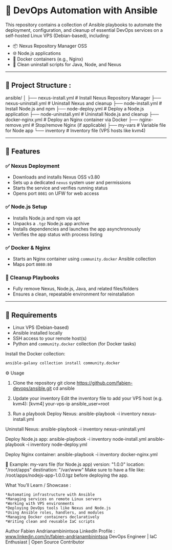 # 🔧 DevOps Automation with Ansible

This repository contains a collection of Ansible playbooks to automate the deployment, configuration, and cleanup of essential DevOps services on a self-hosted Linux VPS (Debian-based), including:

- 📦 Nexus Repository Manager OSS
- 🌐 Node.js applications
- 🐳 Docker containers (e.g., Nginx)
- 🧹 Clean uninstall scripts for Java, Node, and Nexus

---

## 📁 Project Structure :
ansible/
│
├── nexus-install.yml # Install Nexus Repository Manager
├── nexus-uninstall.yml # Uninstall Nexus and cleanup
├── node-install.yml # Install Node.js and npm
├── node-deploy.yml # Deploy a Node.js application
├── node-uninstall.yml # Uninstall Node.js and cleanup
├── docker-nginx.yml # Deploy an Nginx container via Docker
├── nginx-remove.yml # Stop/remove Nginx (if applicable)
├── my-vars # Variable file for Node app
└── inventory # Inventory file (VPS hosts like kvm4)

---

## 🚀 Features

### ✅ Nexus Deployment
- Downloads and installs Nexus OSS v3.80
- Sets up a dedicated `nexus` system user and permissions
- Starts the service and verifies running status
- Opens port `8081` on UFW for web access

### ✅ Node.js Setup
- Installs Node.js and npm via apt
- Unpacks a `.tgz` Node.js app archive
- Installs dependencies and launches the app asynchronously
- Verifies the app status with process listing

### ✅ Docker & Nginx
- Starts an Nginx container using `community.docker` Ansible collection
- Maps port `8080:80`

### 🧹 Cleanup Playbooks
- Fully remove Nexus, Node.js, Java, and related files/folders
- Ensures a clean, repeatable environment for reinstallation

---

## 🧰 Requirements

- Linux VPS (Debian-based)
- Ansible installed locally
- SSH access to your remote host(s)
- Python and `community.docker` collection (for Docker tasks)

Install the Docker collection:
```bash
ansible-galaxy collection install community.docker
```
⚙️ Usage
1. Clone the repository
git clone https://github.com/fabien-devops/ansible.git
cd ansible

2. Update your inventory
Edit the inventory file to add your VPS host (e.g. kvm4):
[kvm4]
your-vps-ip ansible_user=root

3. Run a playbook
Deploy Nexus:
ansible-playbook -i inventory nexus-install.yml

Uninstall Nexus:
ansible-playbook -i inventory nexus-uninstall.yml

Deploy Node.js app:
ansible-playbook -i inventory node-install.yml
ansible-playbook -i inventory node-deploy.yml

Deploy Nginx container:
ansible-playbook -i inventory docker-nginx.yml

📂 Example: my-vars file (for Node.js app)
version: "1.0.0"
location: "/root/apps"
destination: "/var/www"
Make sure to have a file like: /root/apps/nodejs-app-1.0.0.tgz before deploying the app.

What You’ll Learn / Showcase :

    *Automating infrastructure with Ansible
    *Managing services on remote Linux servers
    *Working with VPS environments
    *Deploying DevOps tools like Nexus and Node.js
    *Using Ansible roles, handlers, and modules
    *Managing Docker containers declaratively
    *Writing clean and reusable IaC scripts

 Author
Fabien Andrianambinintsoa
LinkedIn Profile : www.linkedin.com/in/fabien-andrianambinintsoa
DevOps Engineer | IaC Enthusiast | Open Source Contributor
